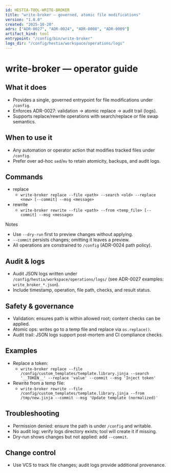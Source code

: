 ```yaml
---
id: HESTIA-TOOL-WRITE-BROKER
title: "write-broker — governed, atomic file modifications"
version: "1.0.0"
created: "2025-10-20"
adrs: ["ADR-0027", "ADR-0024", "ADR-0008", "ADR-0009"]
artifact_kind: tool
entrypoint: "/config/bin/write-broker"
logs_dir: "/config/hestia/workspace/operations/logs"
---
```


# write-broker — operator guide

## What it does
- Provides a single, governed entrypoint for file modifications under `/config`.
- Enforces ADR-0027: validation → atomic replace → audit trail (logs).
- Supports replace/rewrite operations with search/replace or file swap semantics.

## When to use it
- Any automation or operator action that modifies tracked files under `/config`.
- Prefer over ad-hoc `sed`/`mv` to retain atomicity, backups, and audit logs.

## Commands
- replace
  - `write-broker replace --file <path> --search <old> --replace <new> [--commit] --msg <message>`
- rewrite
  - `write-broker rewrite --file <path> --from <temp_file> [--commit] --msg <message>`

Notes
- Use `--dry-run` first to preview changes without applying.
- `--commit` persists changes; omitting it leaves a preview.
- All operations are constrained to `/config` (ADR-0024 path policy).

## Audit & logs
- Audit JSON logs written under `/config/hestia/workspace/operations/logs/` (see ADR-0027 examples: `write_broker_*.json`).
- Include timestamp, operation, file path, checks, and result status.

## Safety & governance
- Validation: ensures path is within allowed root; content checks can be applied.
- Atomic ops: writes go to a temp file and replace via `os.replace()`.
- Audit trail: JSON logs support post-mortem and CI compliance checks.

## Examples
- Replace a token:
  - `write-broker replace --file /config/custom_templates/template.library.jinja --search '__TOKEN__' --replace 'value' --commit --msg 'Inject token'`
- Rewrite from a temp file:
  - `write-broker rewrite --file /config/custom_templates/template.library.jinja --from /tmp/new.jinja --commit --msg 'Update template (normalized)'`

## Troubleshooting
- Permission denied: ensure the path is under `/config` and writable.
- No audit log: verify logs directory exists; tool will create it if missing.
- Dry-run shows changes but not applied: add `--commit`.

## Change control
- Use VCS to track file changes; audit logs provide additional provenance.
